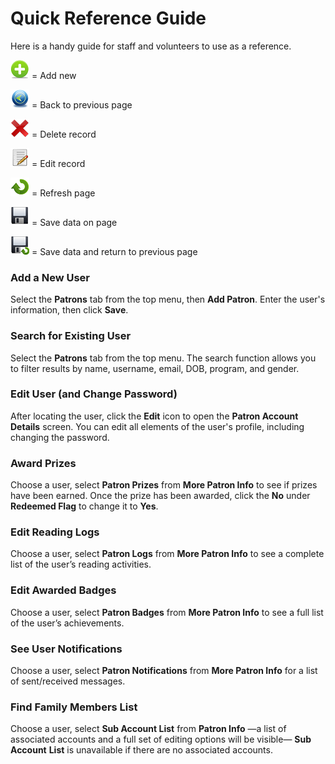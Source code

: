 # Quick Reference Guide #

Here is a handy guide for staff and volunteers to use as a reference.

![](../_images/guide-add2.png) = Add new

![](../_images/guide-back2.png) = Back to previous page

![](../_images/guide-delete.png) = Delete record

![](../_images/guide-edit.png) = Edit record

![](../_images/guide-refresh.png) = Refresh page

![](../_images/guide-save2.png) = Save data on page

![](../_images/guide-saveback.png) = Save data and return to previous page


### Add a New User

Select the **Patrons** tab from the top menu, then **Add Patron**. Enter the user's information, then click **Save**.

### Search for Existing User

Select the **Patrons** tab from the top menu. The search function allows you to filter results by name, username, email, DOB, program, and gender.

### Edit User (and Change Password)

After locating the user, click the **Edit** icon to open the **Patron Account Details** screen. You can edit all elements of the user's profile, including changing the password.


### Award Prizes

Choose a user, select **Patron Prizes** from **More Patron Info** to see if prizes have been earned. Once the prize has been awarded, click the **No** under **Redeemed Flag** to change it to **Yes**.

### Edit Reading Logs

Choose a user, select **Patron Logs** from **More Patron Info** to see a complete list of the user’s reading activities.

### Edit Awarded Badges

Choose a user, select **Patron Badges** from **More Patron Info** to see a full list of the user’s achievements.

### See User Notifications

Choose a user, select **Patron Notifications** from **More Patron Info** for a list of sent/received messages.


### Find Family Members List

Choose a user, select **Sub Account List** from **Patron Info** —a list of associated accounts and a full set of editing options will be visible— **Sub Account** **List** is unavailable if there are no associated accounts.
